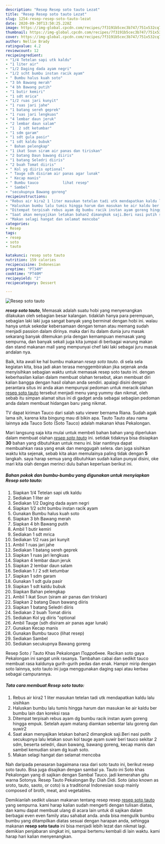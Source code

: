 ```yaml
---
description: "Resep Resep soto tauto Lezat"
title: "Resep Resep soto tauto Lezat"
slug: 1254-resep-resep-soto-tauto-lezat
date: 2020-09-30T13:50:25.228Z
image: https://img-global.cpcdn.com/recipes/7f3191b5cec3b747/751x532cq70/resep-soto-tauto-foto-resep-utama.jpg
thumbnail: https://img-global.cpcdn.com/recipes/7f3191b5cec3b747/751x532cq70/resep-soto-tauto-foto-resep-utama.jpg
cover: https://img-global.cpcdn.com/recipes/7f3191b5cec3b747/751x532cq70/resep-soto-tauto-foto-resep-utama.jpg
author: Nellie Brady
ratingvalue: 4.2
reviewcount: 12
recipeingredient:
- "1/4 Tetelan sapi utk kaldu"
- "1 liter air"
- "1/2 Daging dada ayam negri"
- "1/2 scht bumbu instan racik ayam"
- " Bumbu halus kuah soto"
- "3 bh Bawang merah"
- "4 bh Bawang putih"
- "1 butir kemiri"
- "1 sdt mrica"
- "1/2 ruas jari kunyit"
- "1 ruas jari jahe"
- "1 batang sereh geprek"
- "1 ruas jari lengkuas"
- "4 lembar daun jeruk"
- "2 lembar daun salam"
- "1  2 sdt ketumbar"
- "1 sdm garam"
- "1 sdt gula pasir"
- "1 sdt kaldu bubuk"
- " Bahan pelengkap"
- "1 ikat Soun siram air panas dan tiriskan"
- "2 batang Daun bawang diiris"
- "1 batang Seledri diiris"
- "2 buah Tomat diiris"
- " Kol yg diiris optional"
- " Tauge sdh disiram air panas agar lunak"
- " Kecap manis"
- " Bumbu tauco           lihat resep"
- " Sambel"
- "secukupnya Bawang goreng"
recipeinstructions:
- "Rebus air kira2 1 liter masukan tetelan tadi utk mendapatkan kaldu lalu sisihkan"
- "Haluskan bumbu lalu tumis hingga harum dan masukan ke air kaldu ber bumbu lain dan koreksi rasa"
- "Ditempat terpisah rebus ayam dg bumbu racik instan ayam goreng hingga empuk. Setelah ayam matang diamkan sebentar lalu goreng dan suwir2"
- "Saat akan menyajikan letakan bahan2 dimangkok saji.Beri nasi putih secukupnya lalu letakan soun kol tauge ayam suwir beri tauco sekitar 2 sdm, beserta seledri, daun bawang, bawang goreng, kecap manis dan sambel kemudian siram dg kuah soto."
- "Makan selagi hangat dan selamat mencoba"
categories:
- Resep
tags:
- resep
- soto
- tauto

katakunci: resep soto tauto 
nutrition: 159 calories
recipecuisine: Indonesian
preptime: "PT34M"
cooktime: "PT40M"
recipeyield: "2"
recipecategory: Dessert

---
```



![Resep soto tauto](https://img-global.cpcdn.com/recipes/7f3191b5cec3b747/751x532cq70/resep-soto-tauto-foto-resep-utama.jpg)

<b><i>resep soto tauto</i></b>, Memasak adalah suatu hobi yang menyenangkan dilakukan oleh sebagian besar kalangan. tidaklah hanya para perempuan, sebagian laki laki juga sangat banyak yang berminat dengan hobi ini. walau hanya untuk sekedar kebersamaan dengan teman atau memang sudah menjadi passion dalam dirinya. maka dari itu dalam dunia juru masak sekarang banyak ditemukan pria dengan kemampuan memasak yang sempurna, dan banyak sekali juga kita jumpai di berbagai warung makan dan stand makanan mall yang mempunyai chef laki laki sebagai juru masak andalan nya.

Baik, kita awali ke hal bumbu makanan <i>resep soto tauto</i>. di sela sela kegiatan kita, bisa jadi akan terasa menggembirakan jika sejenak anda menyisihkan sebagian waktu untuk memasak resep soto tauto ini. dengan keberhasilan kalian dalam membuat olahan tersebut, akan membuat diri kalian bangga dengan hasil olahan anda sendiri. apalagi disini dengan perantara situs ini anda akan mempunyai pedoman untuk meracik olahan <u>resep soto tauto</u> tersebut menjadi menu yang yummy dan nikmat, oleh sebab itu simpan alamat situs ini di gadget anda sebagai sebagian pedoman anda dalam membuat hidangan baru yang nikmat.

TV dapat kiriman Tauco dari salah satu viewer bernama Riana. Sudah agak lama sih, karena kita bingung mau di bikin apa. Tauto Tauto atau nama lainnya ada Tauco Soto (Soto Tauco) adalah makanan khas Pekalongan.


Mari langsung saja kita mulai untuk membeli bahan bahan yang diperlukan dalam membuat olahan <u><i>resep soto tauto</i></u> ini. setidak tidaknya bisa disiapkan <b>30</b> bahan yang dibutuhkan untuk menu ini. biar nantinya dapat membuahkan rasa yang enak dan menggugah selera. dan juga sisihkan waktu kita sejenak, sebab kita akan memulainya paling tidak dengan <b>5</b> langkah. saya harap semua yang dibutuhkan sudah kalian punyai disini, oke mari kita olah dengan merinci dulu bahan keperluan berikut ini.

<!--inarticleads1-->

##### Bahan pokok dan bumbu-bumbu yang digunakan untuk menyiapkan Resep soto tauto:

1. Siapkan 1/4 Tetelan sapi utk kaldu
1. Sediakan 1 liter air
1. Sediakan 1/2 Daging dada ayam negri
1. Siapkan 1/2 scht bumbu instan racik ayam
1. Gunakan  Bumbu halus kuah soto
1. Siapkan 3 bh Bawang merah
1. Siapkan 4 bh Bawang putih
1. Ambil 1 butir kemiri
1. Sediakan 1 sdt mrica
1. Sediakan 1/2 ruas jari kunyit
1. Ambil 1 ruas jari jahe
1. Sediakan 1 batang sereh geprek
1. Siapkan 1 ruas jari lengkuas
1. Siapkan 4 lembar daun jeruk
1. Siapkan 2 lembar daun salam
1. Sediakan 1 / 2 sdt ketumbar
1. Siapkan 1 sdm garam
1. Gunakan 1 sdt gula pasir
1. Siapkan 1 sdt kaldu bubuk
1. Siapkan  Bahan pelengkap
1. Ambil 1 ikat Soun (siram air panas dan tiriskan)
1. Siapkan 2 batang Daun bawang diiris
1. Siapkan 1 batang Seledri diiris
1. Sediakan 2 buah Tomat diiris
1. Sediakan  Kol yg diiris &#34;optional
1. Ambil  Tauge (sdh disiram air panas agar lunak)
1. Gunakan  Kecap manis
1. Gunakan  Bumbu tauco           (lihat resep)
1. Sediakan  Sambel
1. Sediakan secukupnya Bawang goreng


Resep Soto / Tauto Khas Pekalongan Подробнее. Racikan soto gaya Pekalongan ini sangat unik rasanya. Tambahan cabai dan sedikit tauco membuat rasa kaldunya gurih-gurih pedas dan enak. Hampir mirip dengan soto lainnya, soto tauto ini juga menggunakan daging sapi atau kerbau sebagai campurannya. 

<!--inarticleads2-->

##### Tata cara membuat Resep soto tauto:

1. Rebus air kira2 1 liter masukan tetelan tadi utk mendapatkan kaldu lalu sisihkan
1. Haluskan bumbu lalu tumis hingga harum dan masukan ke air kaldu ber bumbu lain dan koreksi rasa
1. Ditempat terpisah rebus ayam dg bumbu racik instan ayam goreng hingga empuk. Setelah ayam matang diamkan sebentar lalu goreng dan suwir2
1. Saat akan menyajikan letakan bahan2 dimangkok saji.Beri nasi putih secukupnya lalu letakan soun kol tauge ayam suwir beri tauco sekitar 2 sdm, beserta seledri, daun bawang, bawang goreng, kecap manis dan sambel kemudian siram dg kuah soto.
1. Makan selagi hangat dan selamat mencoba


Nah daripada penasaran bagaimana rasa dari soto tauto ini, berikut resep soto tauto. Bisa juga disajikan dengan sambal ya. Tauto ini Soto khas Pekalongan yang di sajikan dengan Sambal Tauco. jadi kemerahan gitu warna Sotonya. Resep Tauto Pekalongan By: Diah Didi. Soto (also known as sroto, tauto, saoto, or coto) is a traditional Indonesian soup mainly composed of broth, meat, and vegetables. 

Demikianlah sedikit ulasan makanan tentang resep resep <u>resep soto tauto</u> yang sempurna. kami harap kalian sudah mengerti dengan tulisan diatas, dan kamu dapat membuat ulang di acara lain untuk di sajikan dalam berbagai even even family atau sahabat anda. anda bisa mengulik bumbu bumbu yang ditampilkan diatas sesuai dengan harapan anda, sehingga makanan <b>resep soto tauto</b> ini bisa menjadi lebih lezat dan nikmat lagi. demikian penjabaran singkat ini, sampai bertemu kembali di lain waktu. kami harap hari kalian menyenangkan.
